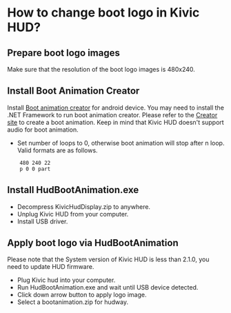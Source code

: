 # How to change boot logo in Kivic HUD?

## Prepare boot logo images

Make sure that the resolution of the boot logo images is 480x240.

## Install Boot Animation Creator

Install [Boot animation creator](https://docs.google.com/file/d/0B_TsLfIpuP_ac3NVUjltb1d5MUE/edit) for android device. You may need to install the .NET Framework to run boot animation creator. Please refer to the [Creator site](https://forum.xda-developers.com/showthread.php?t=1234611) to create a boot animation. Keep in mind that Kivic HUD doesn't support audio for boot animation.

* Set number of loops to 0, otherwise boot animation will stop after n loop. Valid formats are as follows.
```
    480 240 22
    p 0 0 part
```


## Install HudBootAnimation.exe

* Decompress KivicHudDisplay.zip to anywhere.
* Unplug Kivic HUD from your computer.
* Install USB driver.

## Apply boot logo via HudBootAnimation

Please note that the System version of Kivic HUD is less than 2.1.0, you need to update HUD firmware.

* Plug Kivic hud into your computer.
* Run HudBootAnimation.exe and wait until USB device detected.
* Click down arrow button to apply logo image.
* Select a bootanimation.zip for hudway.
